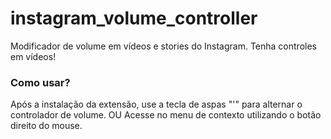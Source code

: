 # instagram_volume_controller
Modificador de volume em vídeos e stories do Instagram. Tenha controles em vídeos!

### Como usar?
Após a instalação da extensão, use a tecla de aspas "'" para alternar o controlador de volume.
OU
Acesse no menu de contexto utilizando o botão direito do mouse.
